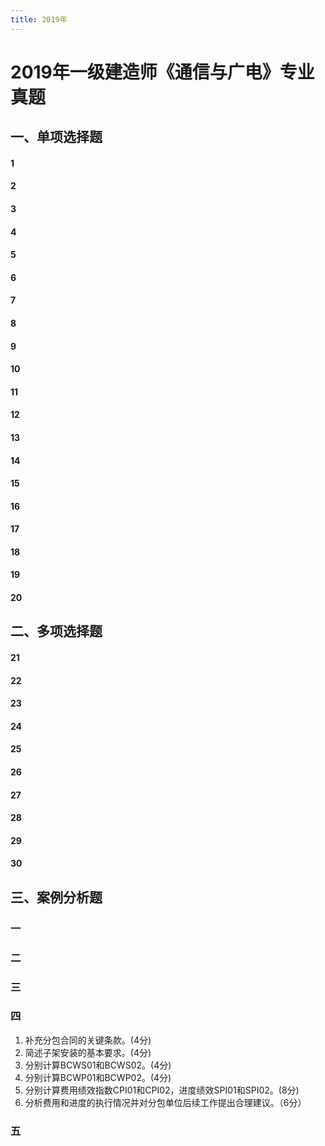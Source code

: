 ```yaml
---
title: 2019年
---
```


2019年一级建造师《通信与广电》专业真题
==============================================

## 一、单项选择题
#### 1


#### 2


#### 3


#### 4


#### 5


#### 6


#### 7


#### 8


#### 9


#### 10


#### 11


#### 12


#### 13


#### 14


#### 15


#### 16


#### 17


#### 18


#### 19


#### 20



## 二、多项选择题
#### 21


#### 22


#### 23


#### 24


#### 25


#### 26


#### 27


#### 28


#### 29


#### 30



## 三、案例分析题
### 一

### 二

### 三

### 四

1. 补充分包合同的关键条款。(4分)
2. 简述子架安装的基本要求。(4分)
3. 分别计算BCWS01和BCWS02。(4分)
4. 分别计算BCWP01和BCWP02。(4分)
5. 分别计算费用绩效指数CPI01和CPI02，进度绩效SPI01和SPI02。(8分)
6. 分析费用和进度的执行情况并对分包单位后续工作提出合理建议。（6分）

### 五
